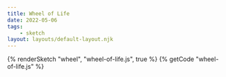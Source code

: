 ```yaml
---
title: Wheel of Life
date: 2022-05-06
tags: 
    - sketch
layout: layouts/default-layout.njk
---
```


{% renderSketch "wheel", "wheel-of-life.js", true %}
{% getCode "wheel-of-life.js" %}
